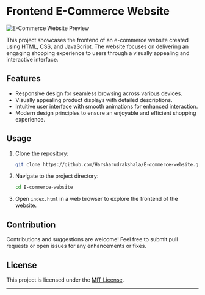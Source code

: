 # Frontend E-Commerce Website

![E-Commerce Website Preview](preview.png)

This project showcases the frontend of an e-commerce website created using HTML, CSS, and JavaScript. The website focuses on delivering an engaging shopping experience to users through a visually appealing and interactive interface.

## Features

- Responsive design for seamless browsing across various devices.
- Visually appealing product displays with detailed descriptions.
- Intuitive user interface with smooth animations for enhanced interaction.
- Modern design principles to ensure an enjoyable and efficient shopping experience.

## Usage

1. Clone the repository:

   ```bash
   git clone https://github.com/Harsharudrakshala/E-commerce-website.git
   ```

2. Navigate to the project directory:

   ```bash
   cd E-commerce-website
   ```

3. Open `index.html` in a web browser to explore the frontend of the website.

## Contribution

Contributions and suggestions are welcome! Feel free to submit pull requests or open issues for any enhancements or fixes.

## License

This project is licensed under the [MIT License](LICENSE).

---

